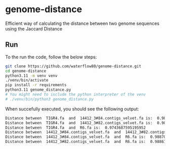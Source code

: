 # genome-distance
Efficient way of calculating the distance between two genome sequences using the Jaccard Distance 

## Run
To the run the code, follow the below steps:
```sh
git clone https://github.com/waterflow80/genome-distance.git
cd genome-distance
python3.11 -m venv venv
./venv/bin/activate
pip install -r requirements
python3.11 genome_distance.py
# You might need to include the python interpreter of the venv
# ./venv/bin/python3 genome_distance.py
```

When succefully executed, you should see the following output:
```sh
Distance between  TIGR4.fa  and  14412_3#84.contigs_velvet.fa is:  0.9884805185710432
Distance between  TIGR4.fa  and  14412_3#82.contigs_velvet.fa is:  0.9884531595043302
Distance between  TIGR4.fa  and  R6.fa is:  0.9743687595195952
Distance between  14412_3#84.contigs_velvet.fa  and  14412_3#82.contigs_velvet.fa is:  0.5608253422006775
Distance between  14412_3#84.contigs_velvet.fa  and  R6.fa is:  0.9887006693223716
Distance between  14412_3#82.contigs_velvet.fa  and  R6.fa is:  0.9886752171486473
```
